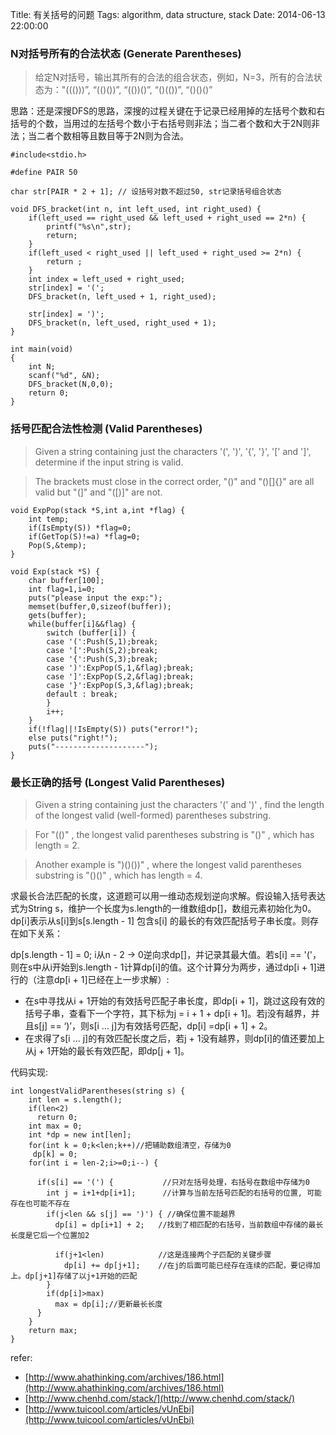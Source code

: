 Title: 有关括号的问题
Tags: algorithm, data structure, stack
Date: 2014-06-13 22:00:00


### N对括号所有的合法状态 (Generate Parentheses)
>给定N对括号，输出其所有的合法的组合状态，例如，N=3，所有的合法状态为："((()))”, “(()())”, “(())()”, “()(())”, “()()()”

思路：还是深搜DFS的思路，深搜的过程关键在于记录已经用掉的左括号个数和右括号的个数，当用过的左括号个数小于右括号则非法；当二者个数和大于2N则非法；当二者个数相等且数目等于2N则为合法。

    #include<stdio.h>
 
    #define PAIR 50
 
    char str[PAIR * 2 + 1]; // 设括号对数不超过50, str记录括号组合状态
 
    void DFS_bracket(int n, int left_used, int right_used) {
        if(left_used == right_used && left_used + right_used == 2*n) {
            printf("%s\n",str);
            return;
        }
        if(left_used < right_used || left_used + right_used >= 2*n) {
            return ;
        }
        int index = left_used + right_used;
        str[index] = '(';
        DFS_bracket(n, left_used + 1, right_used);
     
        str[index] = ')';
        DFS_bracket(n, left_used, right_used + 1);
    }
     
    int main(void)
    {
        int N;
        scanf("%d", &N);
        DFS_bracket(N,0,0);
        return 0;
    }

### 括号匹配合法性检测 (Valid Parentheses)
>Given a string containing just the characters '(', ')', '{', '}', '[' and ']', determine if the input string is valid.

>The brackets must close in the correct order, "()" and "()[]{}" are all valid but "(]" and "([)]" are not.

    void ExpPop(stack *S,int a,int *flag) {
        int temp;
        if(IsEmpty(S)) *flag=0;
        if(GetTop(S)!=a) *flag=0;
        Pop(S,&temp);
    }

    void Exp(stack *S) {
        char buffer[100];
        int flag=1,i=0;
        puts("please input the exp:");
        memset(buffer,0,sizeof(buffer));
        gets(buffer);
        while(buffer[i]&&flag) {
            switch (buffer[i]) {
            case '(':Push(S,1);break;
            case '[':Push(S,2);break;
            case '{':Push(S,3);break;
            case ')':ExpPop(S,1,&flag);break;
            case ']':ExpPop(S,2,&flag);break;
            case '}':ExpPop(S,3,&flag);break;
            default : break;
            }
            i++;
        }
        if(!flag||!IsEmpty(S)) puts("error!");
        else puts("right!");
        puts("--------------------");
    }

### 最长正确的括号 (Longest Valid Parentheses)
>Given a string containing just the characters  '('  and  ')' , find the length of the longest valid (well-formed) parentheses substring.

>For  "(()" , the longest valid parentheses substring is  "()" , which has length = 2.

>Another example is  ")()())" , where the longest valid parentheses substring is  "()()" , which has length = 4.

求最长合法匹配的长度，这道题可以用一维动态规划逆向求解。假设输入括号表达式为String s，维护一个长度为s.length的一维数组dp[]，数组元素初始化为0。 dp[i]表示从s[i]到s[s.length - 1] 包含s[i] 的最长的有效匹配括号子串长度。则存在如下关系：

dp[s.length - 1] = 0;
i从n - 2 -> 0逆向求dp[]，并记录其最大值。若s[i] == '('，则在s中从i开始到s.length - 1计算dp[i]的值。这个计算分为两步，通过dp[i + 1]进行的（注意dp[i + 1]已经在上一步求解）:
- 在s中寻找从i + 1开始的有效括号匹配子串长度，即dp[i + 1]，跳过这段有效的括号子串，查看下一个字符，其下标为j = i + 1 + dp[i + 1]。若j没有越界，并且s[j] == ‘)’，则s[i ... j]为有效括号匹配，dp[i] =dp[i + 1] + 2。
- 在求得了s[i ... j]的有效匹配长度之后，若j + 1没有越界，则dp[i]的值还要加上从j + 1开始的最长有效匹配，即dp[j + 1]。

代码实现:

    int longestValidParentheses(string s) {
        int len = s.length();
        if(len<2)
          return 0;
        int max = 0;
        int *dp = new int[len];
        for(int k = 0;k<len;k++)//把辅助数组清空，存储为0
         dp[k] = 0;
        for(int i = len-2;i>=0;i--) {

          if(s[i] == '(') {           //只对左括号处理，右括号在数组中存储为0
            int j = i+1+dp[i+1];      //计算与当前左括号匹配的右括号的位置, 可能存在也可能不存在
            if(j<len && s[j] == ')') { //确保位置不能越界
              dp[i] = dp[i+1] + 2;   //找到了相匹配的右括号，当前数组中存储的最长长度是它后一个位置加2

              if(j+1<len)            //这是连接两个子匹配的关键步骤
                dp[i] += dp[j+1];    //在j的后面可能已经存在连续的匹配，要记得加上。dp[j+1]存储了以j+1开始的匹配
            }
            if(dp[i]>max)
              max = dp[i];//更新最长长度
          }
        }
        return max;
    }

refer:

- [http://www.ahathinking.com/archives/186.html](http://www.ahathinking.com/archives/186.html)
- [http://www.chenhd.com/stack/](http://www.chenhd.com/stack/)
- [http://www.tuicool.com/articles/vUnEbi](http://www.tuicool.com/articles/vUnEbi)
